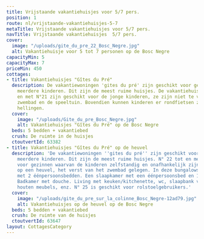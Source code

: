 ```yaml
---
title: Vrijstaande vakantiehuisjes voor 5/7 pers.
position: 1
route: nl/vrijstaande-vakantiehuisjes-5-7
metaTitle: Vrijstaande vakantiehuisjes voor 5/7 pers.
navTitle: Vrijstaande vakantiehuisjes  5/7 pers.
cover:
  image: "/uploads/gite_du_pre_22_Bosc_Negre.jpg"
  alt: Vakantiehuisje voor 5 tot 7 personen op de Bosc Negre
capacityMin: 5
capacityMax: 7
priceMin: 450
cottages:
- title: Vakantiehuisjes "Gîtes du Pré"
  description: De vakantiewoningen 'gites du pré' zijn geschikt voor gezinnen met
    meerdere kinderen. Dit zijn de meest ruime huisjes. De vakantiehuisjes n° 16 tot
    en met N°21 zijn geschikt voor de jonge kinderen, ze zijn niet te ver van het
    zwembad en de speeltuin. Bovendien kunnen kinderen er rondfietsen zonder te veel
    hellingen.
  cover:
    image: "/uploads/Gite_du_pre_Bosc_Negre.jpg"
    alt: Vakantiehuisjes "Gîtes du Pré" op de Bosc Negre
  beds: 5 bedden + vakantiebed
  crush: De ruimte in de huisjes
  ctoutvertId: 63382
- title: Vakantiehuisjes "Gîtes du Pré" op de heuvel
  description: 'De vakantiewoningen ''gites du pré'' zijn geschikt voor gezinnen met
    meerdere kinderen. Dit zijn de meest ruime huisjes. N° 22 tot en met 25 zijn geschikt
    voor gezinnen waarvan de kinderen zelfstandig en onafhankelijk zijn. Ze liggen
    op een heuvel, het verst van het zwembad gelegen. In deze bungalows : een slaapkamer
    met 2 éénpersoonsbedden. Een slaapkamer met een éénpersoonsbed en 1 stapelbed.
    Badkamer met douche. Living met keuken/kitchenette, wc, slaapbank voor 2 personen,
    houten meubels, enz. N° 25 is geschikt voor rolstoelgebruikers.'
  cover:
    image: "/uploads/gite_du_pre_sur_la_colinne_Bosc_Negre-12ad79.jpg"
    alt: Vakantiehuisjes op de heuvel op de Bosc Negre
  beds: 5 bedden + vakantiebed
  crush: De ruimte van de huisjes
  ctoutvertId: 63647
layout: CottagesCategory
---
```


